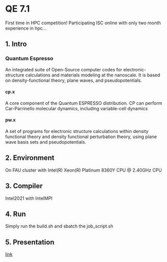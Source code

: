 # QE 7.1
First time in HPC competition!
Participating ISC online with only two month experience in hpc...

## 1. Intro
### Quantum Espresso 
An integrated suite of Open-Source computer codes for electronic-structure calculations and materials modeling at the nanoscale.
It is based on density-functional theory, plane waves, and pseudopotentials.
#### cp.x
A core component of the Quantum ESPRESSO distribution.
CP can perform Car-Parrinello molecular dynamics, including variable-cell dynamics
#### pw.x
A set of programs for electronic structure calculations within density functional theory and density functional perturbation theory, using plane wave basis sets and pseudopotentials.

## 2. Environment
On FAU cluster with Intel(R) Xeon(R) Platinum 8360Y CPU @ 2.40GHz CPU

## 3. Compiler
Intel2021 with IntelMPI

## 4. Run
Simply run the build.sh and sbatch the job_script.sh

## 5. Presentation
[link](https://docs.google.com/presentation/d/1g4J2sNm8ppIY0BHyejpQ3K5QlXU4mXNc2t8xBvaYsFk/edit?usp=sharing)
